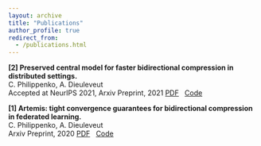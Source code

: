 ```yaml
---
layout: archive
title: "Publications"
author_profile: true
redirect_from:
  - /publications.html
---
```


**[2] Preserved central model for faster bidirectional compression in distributed settings.**  
C. Philippenko, A. Dieuleveut  
Accepted at NeurIPS 2021, Arxiv Preprint, 2021
[PDF](https://arxiv.org/abs/2102.12528) &nbsp;
[Code](https://github.com/philipco/mcm-bidirectional-compression)

**[1] Artemis: tight convergence guarantees for bidirectional compression in federated learning.**  
C. Philippenko, A. Dieuleveut  
Arxiv Preprint, 2020 
[PDF](https://arxiv.org/abs/2006.14591) &nbsp;
[Code](https://github.com/philipco/artemis-bidirectional-compression) &nbsp;

<!--
{% if author.googlescholar %}
  You can also find my articles on <u><a href="{{author.googlescholar}}">my Google Scholar profile</a>.</u>
{% endif %}

{% include base_path %}

{% for post in site.publications reversed %}
  {% include archive-single.html %}
{% endfor %} -->
